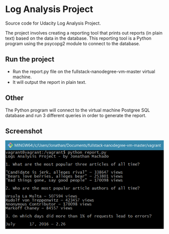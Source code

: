 # Log Analysis Project
Source code for Udacity Log Analysis Project.

The project involves creating a reporting tool that prints out reports (in plain text) based on the data in the database. This reporting tool is a Python program using the psycopg2 module to connect to the database.



## Run the project
* Run the report.py file on the fullstack-nanodegree-vm-master virtual machine.
* It will output the report in plain text.

## Other
The Python program will connect to the virtual machine Postgree SQL database and run 3 different queries in order to generate the report.

## Screenshot
![Alt text](https://raw.githubusercontent.com/jonathanfmachado/udacity-log-analysis/master/report_screenshot.png "Screenshot Sample")
